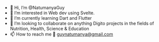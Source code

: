 - 👋 Hi, I’m @NatumanyaGuy
- 👀 I’m interested in Web dev using Svelte.
- 🌱 I’m currently learning Dart and Flutter
- 💞️ I’m looking to collaborate on anything Digito projects in the fields of Nutrition, Health, Science & Education
- 📫 How to reach me 📧 guynatumanya@gmail.com

<!---
NatumanyaGuy/NatumanyaGuy is a ✨ special ✨ repository because its `README.md` (this file) appears on your GitHub profile.
You can click the Preview link to take a look at your changes.
--->
